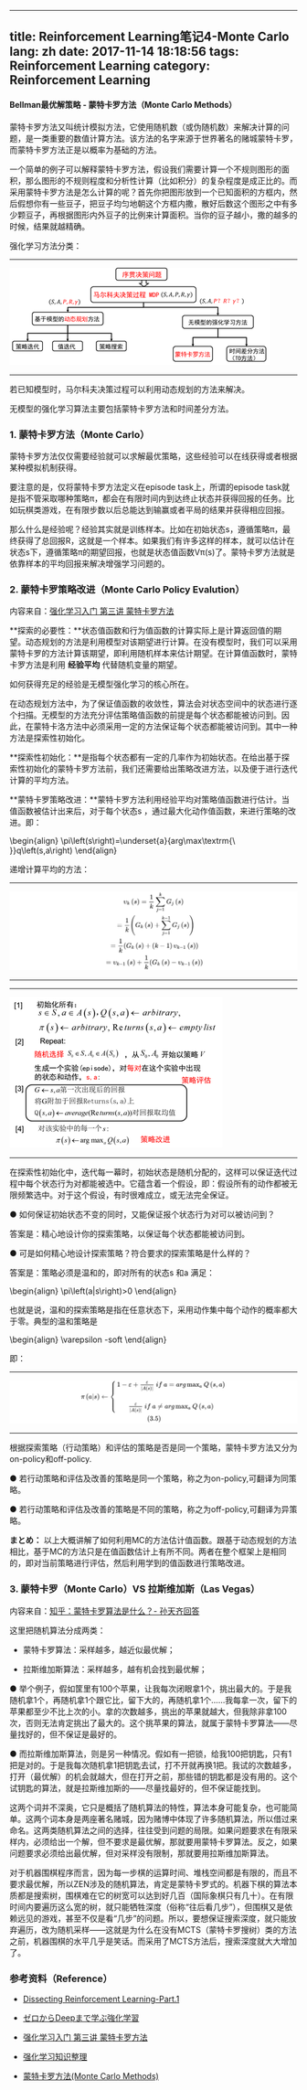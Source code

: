 
---
title: Reinforcement Learning笔记4-Monte Carlo
lang: zh
date: 2017-11-14 18:18:56
tags: Reinforcement Learning
category: Reinforcement Learning
---

#### Bellman最优解策略 - 蒙特卡罗方法（Monte Carlo Methods）

蒙特卡罗方法又叫统计模拟方法，它使用随机数（或伪随机数）来解决计算的问题，是一类重要的数值计算方法。该方法的名字来源于世界著名的赌城蒙特卡罗，而蒙特卡罗方法正是以概率为基础的方法。

一个简单的例子可以解释蒙特卡罗方法，假设我们需要计算一个不规则图形的面积，那么图形的不规则程度和分析性计算（比如积分）的复杂程度是成正比的。而采用蒙特卡罗方法是怎么计算的呢？首先你把图形放到一个已知面积的方框内，然后假想你有一些豆子，把豆子均匀地朝这个方框内撒，散好后数这个图形之中有多少颗豆子，再根据图形内外豆子的比例来计算面积。当你的豆子越小，撒的越多的时候，结果就越精确。

强化学习方法分类：

-------------------------------------

![RL](/image/RL/4/0-1.png) 

-------------------------------------

若已知模型时，马尔科夫决策过程可以利用动态规划的方法来解决。

无模型的强化学习算法主要包括蒙特卡罗方法和时间差分方法。

### 1. 蒙特卡罗方法（Monte Carlo）

蒙特卡罗方法仅仅需要经验就可以求解最优策略，这些经验可以在线获得或者根据某种模拟机制获得。

要注意的是，仅将蒙特卡罗方法定义在episode task上，所谓的episode task就是指不管采取哪种策略π，都会在有限时间内到达终止状态并获得回报的任务。比如玩棋类游戏，在有限步数以后总能达到输赢或者平局的结果并获得相应回报。

那么什么是经验呢？经验其实就是训练样本。比如在初始状态s，遵循策略π，最终获得了总回报R，这就是一个样本。如果我们有许多这样的样本，就可以估计在状态s下，遵循策略π的期望回报，也就是状态值函数Vπ(s)了。蒙特卡罗方法就是依靠样本的平均回报来解决增强学习问题的。

### 2. 蒙特卡罗策略改进（Monte Carlo Policy Evalution）

内容来自：[强化学习入门 第三讲 蒙特卡罗方法](https://zhuanlan.zhihu.com/p/25743759 "Title") 

**探索的必要性：**状态值函数和行为值函数的计算实际上是计算返回值的期望。动态规划的方法是利用模型对该期望进行计算。在没有模型时，我们可以采用蒙特卡罗的方法计算该期望，即利用随机样本来估计期望。在计算值函数时，蒙特卡罗方法是利用 **经验平均** 代替随机变量的期望。

如何获得充足的经验是无模型强化学习的核心所在。

在动态规划方法中，为了保证值函数的收敛性，算法会对状态空间中的状态进行逐个扫描。无模型的方法充分评估策略值函数的前提是每个状态都能被访问到。因此，在蒙特卡洛方法中必须采用一定的方法保证每个状态都能被访问到。其中一种方法是探索性初始化。

**探索性初始化：**是指每个状态都有一定的几率作为初始状态。在给出基于探索性初始化的蒙特卡罗方法前，我们还需要给出策略改进方法，以及便于进行迭代计算的平均方法。


**蒙特卡罗策略改进：**蒙特卡罗方法利用经验平均对策略值函数进行估计。当值函数被估计出来后，对于每个状态s ，通过最大化动作值函数，来进行策略的改进。即：

\begin{align} 
\pi\left(s\right)=\underset{a}{arg\max\textrm{\ }}q\left(s,a\right)
\end{align}

递增计算平均的方法：

-------------------------------------

![RL](/image/RL/4/2-1.svg) 

-------------------------------------

-------------------------------------

![RL](/image/RL/4/2-2.png) 

-------------------------------------

在探索性初始化中，迭代每一幕时，初始状态是随机分配的，这样可以保证迭代过程中每个状态行为对都能被选中。它蕴含着一个假设，即：假设所有的动作都被无限频繁选中。对于这个假设，有时很难成立，或无法完全保证。

● 如何保证初始状态不变的同时，又能保证报个状态行为对可以被访问到？

答案是：精心地设计你的探索策略，以保证每个状态都能被访问到。

● 可是如何精心地设计探索策略？符合要求的探索策略是什么样的？

答案是：策略必须是温和的，即对所有的状态s 和a 满足：

\begin{align} 
\pi\left(a|s\right)>0 
\end{align}

也就是说，温和的探索策略是指在任意状态下，采用动作集中每个动作的概率都大于零。典型的温和策略是

\begin{align} 
\varepsilon -soft
\end{align}

即：

-------------------------------------

![RL](/image/RL/4/2-3.svg) 

-------------------------------------

根据探索策略（行动策略）和评估的策略是否是同一个策略，蒙特卡罗方法又分为on-policy和off-policy.

● 若行动策略和评估及改善的策略是同一个策略，称之为on-policy,可翻译为同策略。

● 若行动策略和评估及改善的策略是不同的策略，称之为off-policy,可翻译为异策略。


**まとめ：** 以上大概讲解了如何利用MC的方法估计值函数。跟基于动态规划的方法相比，基于MC的方法只是在值函数估计上有所不同。两者在整个框架上是相同的，即对当前策略进行评估，然后利用学到的值函数进行策略改进。

### 3. 蒙特卡罗（Monte Carlo）VS 拉斯维加斯（Las Vegas）

内容来自：[知乎：蒙特卡罗算法是什么？- 孙天齐回答](https://www.zhihu.com/question/20254139/answer/33572009 "Title") 

这里把随机算法分成两类：

- 蒙特卡罗算法：采样越多，越近似最优解；

- 拉斯维加斯算法：采样越多，越有机会找到最优解；

● 举个例子，假如筐里有100个苹果，让我每次闭眼拿1个，挑出最大的。于是我随机拿1个，再随机拿1个跟它比，留下大的，再随机拿1个……我每拿一次，留下的苹果都至少不比上次的小。拿的次数越多，挑出的苹果就越大，但我除非拿100次，否则无法肯定挑出了最大的。这个挑苹果的算法，就属于蒙特卡罗算法——尽量找好的，但不保证是最好的。

● 而拉斯维加斯算法，则是另一种情况。假如有一把锁，给我100把钥匙，只有1把是对的。于是我每次随机拿1把钥匙去试，打不开就再换1把。我试的次数越多，打开（最优解）的机会就越大，但在打开之前，那些错的钥匙都是没有用的。这个试钥匙的算法，就是拉斯维加斯的——尽量找最好的，但不保证能找到。

这两个词并不深奥，它只是概括了随机算法的特性，算法本身可能复杂，也可能简单。这两个词本身是两座著名赌城，因为赌博中体现了许多随机算法，所以借过来命名。这两类随机算法之间的选择，往往受到问题的局限。如果问题要求在有限采样内，必须给出一个解，但不要求是最优解，那就要用蒙特卡罗算法。反之，如果问题要求必须给出最优解，但对采样没有限制，那就要用拉斯维加斯算法。

对于机器围棋程序而言，因为每一步棋的运算时间、堆栈空间都是有限的，而且不要求最优解，所以ZEN涉及的随机算法，肯定是蒙特卡罗式的。机器下棋的算法本质都是搜索树，围棋难在它的树宽可以达到好几百（国际象棋只有几十）。在有限时间内要遍历这么宽的树，就只能牺牲深度（俗称“往后看几步”），但围棋又是依赖远见的游戏，甚至不仅是看“几步”的问题。所以，要想保证搜索深度，就只能放弃遍历，改为随机采样——这就是为什么在没有MCTS（蒙特卡罗搜树）类的方法之前，机器围棋的水平几乎是笑话。而采用了MCTS方法后，搜索深度就大大增加了。


### 参考资料（Reference）

- [Dissecting Reinforcement Learning-Part.1](https://mpatacchiola.github.io/blog/2016/12/09/dissecting-reinforcement-learning.html "Title") 

- [ゼロからDeepまで学ぶ強化学習](https://qiita.com/icoxfog417/items/242439ecd1a477ece312 "Title") 

- [强化学习入门 第三讲 蒙特卡罗方法](https://zhuanlan.zhihu.com/p/25743759 "Title") 

- [强化学习知识整理](https://zhuanlan.zhihu.com/p/25319023?utm_source=tuicool&utm_medium=referral "Title") 

- [蒙特卡罗方法(Monte Carlo Methods)](http://www.cnblogs.com/jinxulin/p/3560737.html "Title") 
